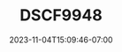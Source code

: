 ---
title: "DSCF9948"
date: 2023-11-04T15:09:46-07:00
tags: ["canada", "vancouver", "british_columbia", "indoor_scene", "trees", "lights"]
location: "Vancouver, Canada"
imageUrl: "https://files.yfxu.net/DSCF9948_805ba0dc58d41deddfd23419e5f00732.jpg"
width: 4310
height: 2870
---